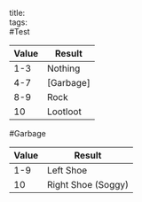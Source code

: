 title:   
tags:   
#Test

|Value|Result|
|-|-|
|1-3| Nothing |
|4-7| [Garbage] |
|8-9| Rock |
|10| Lootloot|

#Garbage

|Value|Result|
|-|-|
|1-9| Left Shoe |
|10 | Right Shoe (Soggy) |